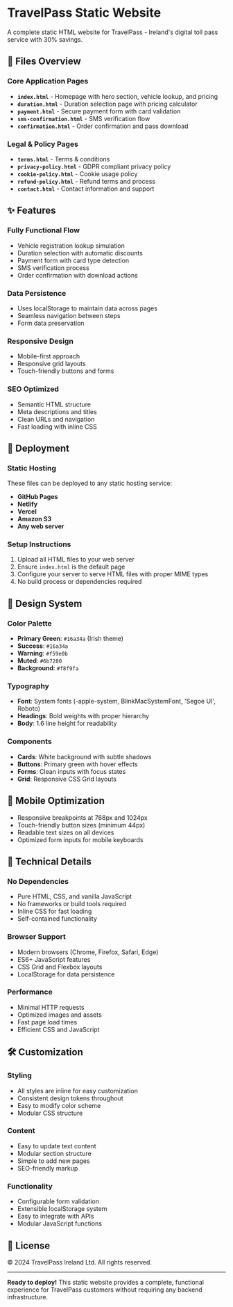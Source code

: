 # TravelPass Static Website

A complete static HTML website for TravelPass - Ireland's digital toll pass service with 30% savings.

## 📁 Files Overview

### Core Application Pages
- **`index.html`** - Homepage with hero section, vehicle lookup, and pricing
- **`duration.html`** - Duration selection page with pricing calculator
- **`payment.html`** - Secure payment form with card validation
- **`sms-confirmation.html`** - SMS verification flow
- **`confirmation.html`** - Order confirmation and pass download

### Legal & Policy Pages
- **`terms.html`** - Terms & conditions
- **`privacy-policy.html`** - GDPR compliant privacy policy
- **`cookie-policy.html`** - Cookie usage policy
- **`refund-policy.html`** - Refund terms and process
- **`contact.html`** - Contact information and support

## ✨ Features

### Fully Functional Flow
- Vehicle registration lookup simulation
- Duration selection with automatic discounts
- Payment form with card type detection
- SMS verification process
- Order confirmation with download actions

### Data Persistence
- Uses localStorage to maintain data across pages
- Seamless navigation between steps
- Form data preservation

### Responsive Design
- Mobile-first approach
- Responsive grid layouts
- Touch-friendly buttons and forms

### SEO Optimized
- Semantic HTML structure
- Meta descriptions and titles
- Clean URLs and navigation
- Fast loading with inline CSS

## 🚀 Deployment

### Static Hosting
These files can be deployed to any static hosting service:
- **GitHub Pages**
- **Netlify**
- **Vercel**
- **Amazon S3**
- **Any web server**

### Setup Instructions
1. Upload all HTML files to your web server
2. Ensure `index.html` is the default page
3. Configure your server to serve HTML files with proper MIME types
4. No build process or dependencies required

## 🎨 Design System

### Color Palette
- **Primary Green**: `#16a34a` (Irish theme)
- **Success**: `#16a34a`
- **Warning**: `#f59e0b`
- **Muted**: `#6b7280`
- **Background**: `#f8f9fa`

### Typography
- **Font**: System fonts (-apple-system, BlinkMacSystemFont, 'Segoe UI', Roboto)
- **Headings**: Bold weights with proper hierarchy
- **Body**: 1.6 line height for readability

### Components
- **Cards**: White background with subtle shadows
- **Buttons**: Primary green with hover effects
- **Forms**: Clean inputs with focus states
- **Grid**: Responsive CSS Grid layouts

## 📱 Mobile Optimization

- Responsive breakpoints at 768px and 1024px
- Touch-friendly button sizes (minimum 44px)
- Readable text sizes on all devices
- Optimized form inputs for mobile keyboards

## 🔧 Technical Details

### No Dependencies
- Pure HTML, CSS, and vanilla JavaScript
- No frameworks or build tools required
- Inline CSS for fast loading
- Self-contained functionality

### Browser Support
- Modern browsers (Chrome, Firefox, Safari, Edge)
- ES6+ JavaScript features
- CSS Grid and Flexbox layouts
- LocalStorage for data persistence

### Performance
- Minimal HTTP requests
- Optimized images and assets
- Fast page load times
- Efficient CSS and JavaScript

## 🛠️ Customization

### Styling
- All styles are inline for easy customization
- Consistent design tokens throughout
- Easy to modify color scheme
- Modular CSS structure

### Content
- Easy to update text content
- Modular section structure
- Simple to add new pages
- SEO-friendly markup

### Functionality
- Configurable form validation
- Extensible localStorage system
- Easy to integrate with APIs
- Modular JavaScript functions

## 📄 License

© 2024 TravelPass Ireland Ltd. All rights reserved.

---

**Ready to deploy!** This static website provides a complete, functional experience for TravelPass customers without requiring any backend infrastructure.